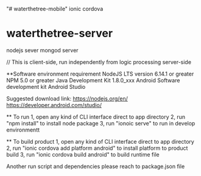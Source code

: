 "# waterthetree-mobile" 
ionic cordova



# waterthetree-server
nodejs sever
mongod server

// This is client-side, run independently from logic processing server-side

**Software environment requirement
NodeJS LTS version 6.14.1 or greater
NPM 5.0 or greater
Java Development Kit 1.8.0_xxx
Android Software development kit
Android Studio

Suggested download link:
https://nodejs.org/en/
https://developer.android.com/studio/

** To run
1, open any kind of CLI interface direct to app directory
2, run "npm install" to install node package
3, run "ionoic serve" to run in develop environmentt

** To build product
1, open any kind of CLI interface direct to app directory
2, run "ionic cordova add platform android" to install platform to product build
3, run "ionic cordova build android" to build runtime file

Another run script and dependencies please reach to package.json file
